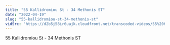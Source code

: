 ```yaml
---
title: "55 Kallidromiou St - 34 Methonis ST"
date: "2022-04-19"
slug: "55-kallidromiou-st-34-methonis-st"
vidSrc: "https://d2b5j58ir6uajk.cloudfront.net/transcoded-videos/55%20Kallidromiou%20St%20-%2034%20Methonis%20ST.mp4"
---
```


55 Kallidromiou St - 34 Methonis ST
